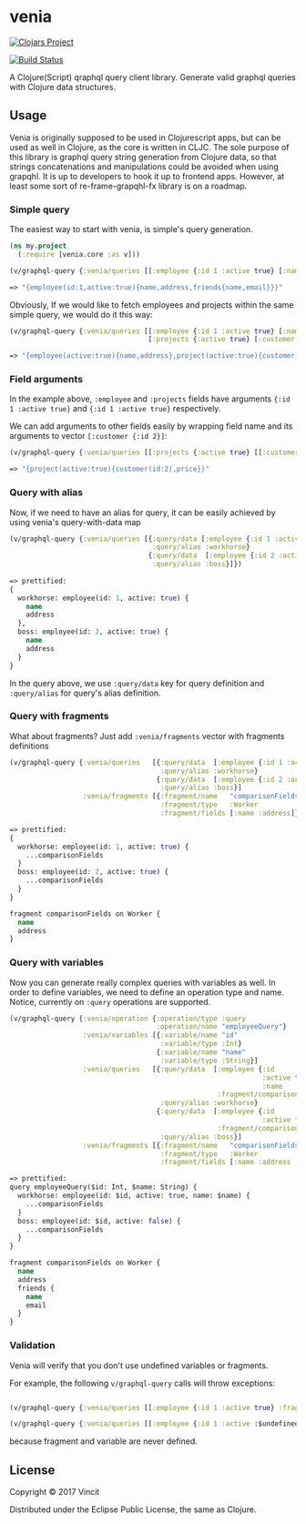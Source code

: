 # venia


[![Clojars Project](https://img.shields.io/clojars/v/vincit/venia.svg)](https://clojars.org/vincit/venia)


[![Build Status](https://travis-ci.org/Vincit/venia.svg?branch=master)](https://travis-ci.org/Vincit/venia)

A Clojure(Script) qraphql query client library. Generate valid graphql queries with Clojure data structures.

## Usage

Venia is originally supposed to be used in Clojurescript apps, but can be used as well in Clojure, as the core 
is written in CLJC. The sole purpose of this library is graphql query string generation from Clojure data, 
so that strings concatenations and manipulations could be avoided when using grapqhl.
It is up to developers to hook it up to frontend apps. However, at least some sort of re-frame-grapqhl-fx library 
is on a roadmap. 


### Simple query

The easiest way to start with venia, is simple's query generation. 

```clj
(ns my.project
  (:require [venia.core :as v]))

(v/graphql-query {:venia/queries [[:employee {:id 1 :active true} [:name :address [:friends [:name :email]]]]]})

=> "{employee(id:1,active:true){name,address,friends{name,email}}}"
```

Obviously, If we would like to fetch employees and projects within the same simple query, we would do it this way:

```clj
(v/graphql-query {:venia/queries [[:employee {:id 1 :active true} [:name :address [:friends [:name :email]]]]
                                  [:projects {:active true} [:customer :price]]]})

=> "{employee(active:true){name,address},project(active:true){customer,price}}"
```

### Field arguments

In the example above, `:employee` and `:projects` fields have arguments `{:id 1 :active true}` and `{:id 1 :active true}` 
respectively.

We can add arguments to other fields easily by wrapping field name and its arguments to vector `[:customer {:id 2}]`:

```clj
(v/graphql-query {:venia/queries [[:projects {:active true} [[:customer {:id 2}] :price]]]})

=> "{project(active:true){customer(id:2),price}}"
```

### Query with alias

Now, if we need to have an alias for query, it can be easily achieved by using venia's query-with-data map

```clj
(v/graphql-query {:venia/queries [{:query/data [:employee {:id 1 :active true} [:name :address [:friends [:name :email]]]]
                                   :query/alias :workhorse}
                                  {:query/data  [:employee {:id 2 :active true} [:name :address [:friends [:name :email]]]]
                                   :query/alias :boss}]})
     
=> prettified:
{
  workhorse: employee(id: 1, active: true) {
    name
    address
  },
  boss: employee(id: 2, active: true) {
    name
    address
  }
}
```

In the query above, we use `:query/data` key for query definition and `:query/alias` for query's alias definition.

### Query with fragments

What about fragments? Just add `:venia/fragments` vector with fragments definitions

```clj
(v/graphql-query {:venia/queries   [{:query/data  [:employee {:id 1 :active true} :fragment/comparisonFields]
                                     :query/alias :workhorse}
                                    {:query/data  [:employee {:id 2 :active true} :fragment/comparisonFields]
                                     :query/alias :boss}]
                  :venia/fragments [{:fragment/name   "comparisonFields"
                                     :fragment/type   :Worker
                                     :fragment/fields [:name :address]}]})

=> prettified:
{
  workhorse: employee(id: 1, active: true) {
    ...comparisonFields
  }
  boss: employee(id: 2, active: true) {
    ...comparisonFields
  }
}

fragment comparisonFields on Worker {
  name
  address
}
```

### Query with variables

Now you can generate really complex queries with variables as well. In order to define variables, we need to define 
an operation type and name. Notice, currently on `:query` operations are supported.


```clj
(v/graphql-query {:venia/operation {:operation/type :query
                                    :operation/name "employeeQuery"}
                  :venia/variables [{:variable/name "id"
                                     :variable/type :Int}
                                    {:variable/name "name"
                                     :variable/type :String}]
                  :venia/queries   [{:query/data  [:employee {:id     :$id
                                                              :active true
                                                              :name   :$name}
                                                   :fragment/comparisonFields]
                                     :query/alias :workhorse}
                                    {:query/data  [:employee {:id     :$id
                                                              :active false}
                                                   :fragment/comparisonFields]
                                     :query/alias :boss}]
                  :venia/fragments [{:fragment/name   "comparisonFields"
                                     :fragment/type   :Worker
                                     :fragment/fields [:name :address [:friends [:name :email]]]}]})

=> prettified:
query employeeQuery($id: Int, $name: String) {
  workhorse: employee(id: $id, active: true, name: $name) {
    ...comparisonFields
  }
  boss: employee(id: $id, active: false) {
    ...comparisonFields
  }
}

fragment comparisonFields on Worker {
  name
  address
  friends {
    name
    email
  }
}

```


### Validation

Venia will verify that you don't use undefined variables or fragments. 

For example, the following `v/graphql-query` calls will throw exceptions:

```clj

(v/graphql-query {:venia/queries [[:employee {:id 1 :active true} :fragment/undefined]]}

(v/graphql-query {:venia/queries [[:employee {:id 1 :active :$undefined} [:name]]]}))
```

because fragment and variable are never defined.


## License

Copyright © 2017 Vincit

Distributed under the Eclipse Public License, the same as Clojure.
